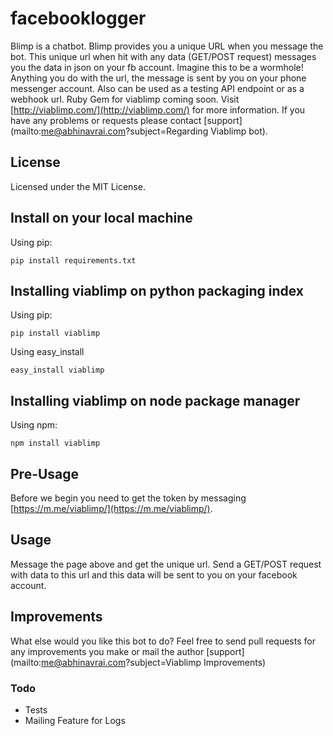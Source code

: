 # facebooklogger #


Blimp is a chatbot. Blimp provides you a unique URL when you message the bot. This unique url when hit with any data (GET/POST request) messages you the data in json on your fb account. Imagine this to be a wormhole! Anything you do with the url, the message is sent by you on your phone messenger account. Also can be used as a testing API endpoint or as a webhook url. Ruby Gem for viablimp coming soon.
Visit [http://viablimp.com/](http://viablimp.com/) for more information.
If you have any problems or requests please contact [support](mailto:me@abhinavrai.com?subject=Regarding Viablimp bot).


## License ##
Licensed under the MIT License.

## Install on your local machine ##

Using pip:

```
pip install requirements.txt
```

## Installing viablimp on python packaging index ##

Using pip:
```
pip install viablimp
```
Using easy_install
```
easy_install viablimp
```

## Installing viablimp on node package manager ##

Using npm:
```
npm install viablimp
```


## Pre-Usage ##

Before we begin you need to get the token by messaging [https://m.me/viablimp/](https://m.me/viablimp/).

## Usage ##
Message the page above and get the unique url. Send a GET/POST request with data to this url and this data will be sent to you on your facebook account.

## Improvements
What else would you like this bot to do? Feel free to send pull requests for any improvements you make or mail the author [support](mailto:me@abhinavrai.com?subject=Viablimp Improvements)

### Todo
* Tests
* Mailing Feature for Logs

